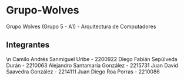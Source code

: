 # Grupo-Wolves
Grupo Wolves (Grupo 5 - A1) - Arquitectura de Computadores

## Integrantes
\n Camilo Andrés Sanmiguel Uribe - 2200922
Diego Fabián Sepúlveda Durán - 2210063
Alejandro Santamaría González - 2215731
Juan David Saavedra González - 2214111
Juan Diego Roa Porras - 2210086
